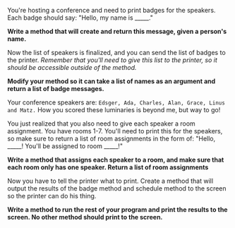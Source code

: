 You're hosting a conference and need to print badges for the speakers. Each badge should say: "Hello, my name is _____."

**Write a method that will create and return this message, given a person's name.**

Now the list of speakers is finalized, and you can send the list of badges to the printer. *Remember that you'll need to give this list to the printer, so it should be accessible outside of the method.*

**Modify your method so it can take a list of names as an argument and return a list of badge messages.** 

Your conference speakers are: `Edsger, Ada, Charles, Alan, Grace, Linus and Matz.` How you scored these luminaries is beyond me, but way to go!

You just realized that you also need to give each speaker a room assignment. You have rooms 1-7. You'll need to print this for the speakers, so make sure to return a list of room assignments in the form of: "Hello, _____! You'll be assigned to room _____!"

**Write a method that assigns each speaker to a room, and make sure that each room only has one speaker. Return a list of room assignments** 

Now you have to tell the printer what to print. Create a method that will output the results of the badge method and schedule method to the screen so the printer can do his thing.

**Write a method to run the rest of your program and print the results to the screen. No other method should print to the screen.**


